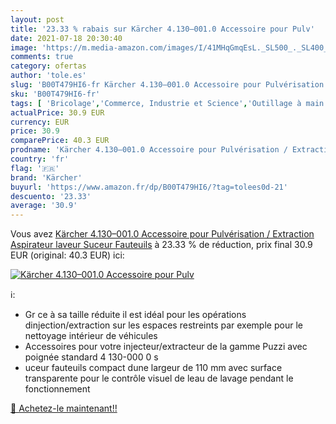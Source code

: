 ```yaml
---
layout: post
title: '23.33 % rabais sur Kärcher 4.130–001.0 Accessoire pour Pulv'
date: 2021-07-18 20:30:40
image: 'https://m.media-amazon.com/images/I/41MHqGmqEsL._SL500_._SL400_.jpg'
comments: true
category: ofertas
author: 'tole.es'
slug: 'B00T479HI6-fr Kärcher 4.130–001.0 Accessoire pour Pulvérisation /...'
sku: 'B00T479HI6-fr'
tags: [ 'Bricolage','Commerce, Industrie et Science','Outillage à main et électroportatif','Outils de nettoyage','kärcher','Équipement et fournitures agricoles', ]
actualPrice: 30.9 EUR
currency: EUR
price: 30.9
comparePrice: 40.3 EUR
prodname: 'Kärcher 4.130–001.0 Accessoire pour Pulvérisation / Extraction Aspirateur laveur Suceur Fauteuils'
country: 'fr'
flag: '🇫🇷'
brand: 'Kärcher'
buyurl: 'https://www.amazon.fr/dp/B00T479HI6/?tag=tolees0d-21'
descuento: '23.33'
average: '30.9'
---
```


Vous avez [Kärcher 4.130–001.0 Accessoire pour Pulvérisation / Extraction Aspirateur laveur Suceur Fauteuils](https://www.amazon.fr/dp/B00T479HI6/?tag=tolees0d-21)  à  23.33 % de réduction, prix final  30.9 EUR (original: 40.3 EUR) ici:

[![Kärcher 4.130–001.0 Accessoire pour Pulv](https://m.media-amazon.com/images/I/41MHqGmqEsL._SL500_._SL400_.jpg)](https://www.amazon.fr/dp/B00T479HI6/?tag=tolees0d-21)

ℹ️:

- Gr ce à sa taille réduite il est idéal pour les opérations dinjection/extraction sur les espaces restreints par exemple pour le nettoyage intérieur de véhicules
- Accessoires pour votre injecteur/extracteur de la gamme Puzzi avec poignée standard 4 130-000 0 s
- uceur fauteuils compact dune largeur de 110 mm avec surface transparente pour le contrôle visuel de leau de lavage pendant le fonctionnement

[🛒 Achetez-le maintenant!!](https://www.amazon.fr/dp/B00T479HI6/?tag=tolees0d-21)

